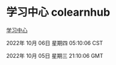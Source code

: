 # 学习中心 colearnhub
[学习中心](http://27.19.32.34:56308/colearnhub/)

2022年 10月 06日 星期四 05:10:06 CST

2022年 10月 05日 星期三 21:10:06 GMT
